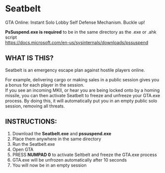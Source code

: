 # Seatbelt
GTA Online: Instant Solo Lobby Self Defense Mechanism. Buckle up!

**PsSuspend.exe is required** to be in the same directory as the .exe or .ahk script  
https://docs.microsoft.com/en-us/sysinternals/downloads/pssuspend

## WHAT IS THIS?
Seatbelt is an emergency escape plan against hostile players online.

For example, delivering cargo or making sales in a public session gives you a bonus for each player in the session.  
If you see an incoming MKII, or hear you are being locked onto by a homing missile, you can then activate Seatbelt to freeze and unfreeze your GTA.exe process.
By doing this, it will automatically put you in an empty public solo session, removing all threats.

## INSTRUCTIONS:

1. Download the **Seatbelt.exe** and **pssuspend.exe**
2. Place them anywhere in the same directory
3. Run the Seatbelt.exe
4. Open GTA
5. PRESS **NUMPAD 0** to activate Seltbelt and freeze the GTA.exe process
6. GTA.exe will be unfrozen automatically after 10 seconds
7. You will now be in an empty session

